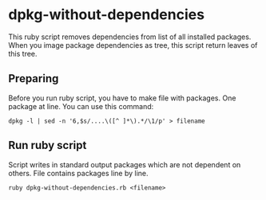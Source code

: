 dpkg-without-dependencies
=========================

This ruby script removes dependencies from list of all installed packages. When you image package dependencies as tree, this script return leaves of this tree.


## Preparing

Before you run ruby script, you have to make file with packages. One package at line. You can use this command:

    dpkg -l | sed -n '6,$s/....\([^ ]*\).*/\1/p' > filename

## Run ruby script

Script writes in standard output packages which are not dependent on others. File <filename> contains packages line by line.

    ruby dpkg-without-dependencies.rb <filename>
